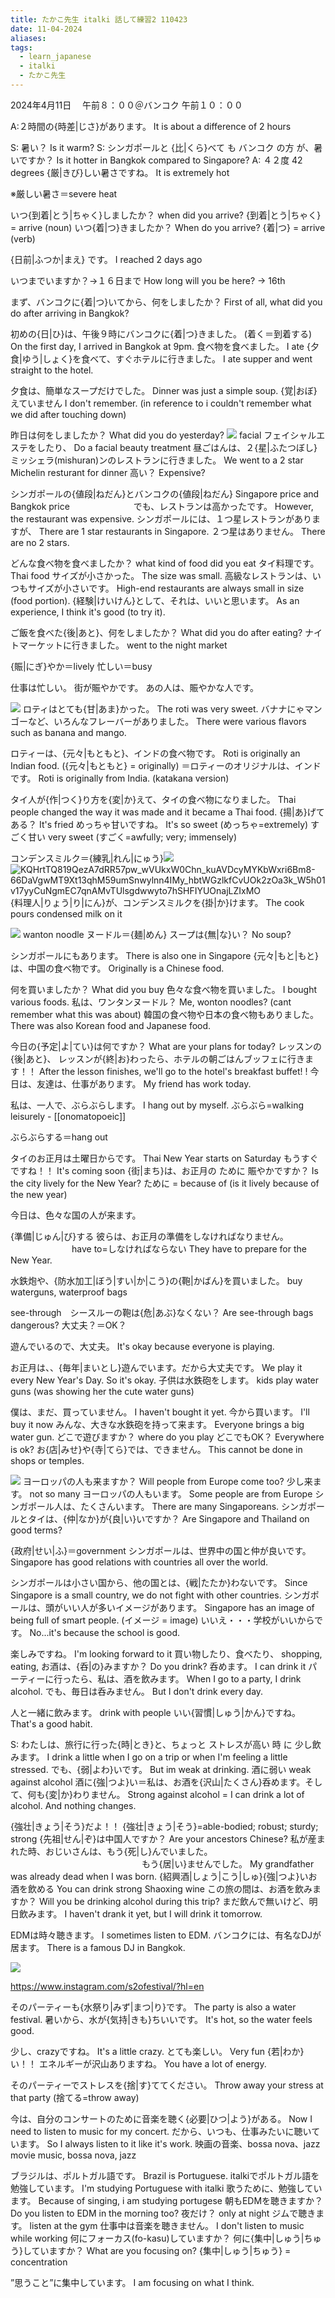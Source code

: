 ```yaml
---
title: たかこ先生 italki 話して練習2 110423
date: 11-04-2024
aliases: 
tags:
  - learn_japanese
  - italki
  - たかこ先生
---
```

2024年4月11日　
午前８：００＠バンコク
午前１０：００

A:２時間の{時差|じさ}があります。
It is about a difference of 2 hours

S: 暑い？
Is it warm?
S: シンガポールと {比|くら}べて も バンコク の方 が、暑いですか？
Is it hotter in Bangkok compared to Singapore?
A: ４２度
42 degrees
{厳|きび}しい暑さですね。
It is extremely hot

※厳しい暑さ＝severe heat

いつ{到着|とう|ちゃく}しましたか？
when did you arrive? {到着|とう|ちゃく} = arrive (noun)
いつ{着|つ}きましたか？
When do you arrive? {着|つ} = arrive (verb)

{日前|ふつか|まえ} です。
I reached 2 days ago

いつまでいますか？→１６日まで
How long will you be here? -> 16th

まず、バンコクに{着|つ}いてから、何をしましたか？
First of all, what did you do after arriving in Bangkok?

初めの{日|ひ}は、午後９時にバンコクに{着|つ}きました。
(着く＝到着する)
On the first day, I arrived in Bangkok at 9pm.
食べ物を食べました。
I ate
{夕食|ゆう|しょく}を食べて、すぐホテルに行きました。
I ate supper and went straight to the hotel.

夕食は、簡単なスープだけでした。
Dinner was just a simple soup.
{覚|おぼ}えていません
I don't remember. (in reference to i couldn't remember what we did after touching down)

昨日は何をしましたか？
What did you do yesterday?
![](https://lh7-us.googleusercontent.com/CERdDPWzOjNfoMgEsQHpAItroB_dUGD4PEdPPFFoOH9XfkmqxWdpkuxgVHA-CsFAj2tfu47JT6aM3XgCTQj1fAt5v1Qnu0ZkVyu0YmBvapZgPFf2FRwya2FPk5w5fnE1zjeUYenvMJlb9T3EEn_gaPUQOgmzcs0p)
facial 
フェイシャルエステをしたり、
Do a facial beauty treatment
昼ごはんは、２{星|ふたつぼし}ミッシェラ(mishuran)ンのレストランに行きました。
We went to a 2 star Michelin resturant for dinner 
高い？
Expensive?

シンガポールの{値段|ねだん}とバンコクの{値段|ねだん}
Singapore price and Bangkok price　　　　　　　
でも、レストランは高かったです。
However, the restaurant was expensive.
シンガポールには、１つ星レストランがありますが、
There are 1 star restaurants in Singapore.
２つ星はありません。
There are no 2 stars.

どんな食べ物を食べましたか？
what kind of food did you eat
タイ料理です。
Thai food
サイズが小さかった。
The size was small.
高級なレストランは、いつもサイズが小さいです。
High-end restaurants are always small in size (food portion).
{経験|けいけん}として、それは、いいと思います。
As an experience, I think it's good (to try it).

ご飯を食べた{後|あと}、何をしましたか？
What did you do after eating?
ナイトマーケットに行きました。
went to the night market

{賑|にぎ}やか＝lively
忙しい＝busy

仕事は忙しい。
街が賑やかです。
あの人は、賑やかな人です。

![](https://lh7-us.googleusercontent.com/NZCLe655ooyw9u9AwHDHKC9MS3RfQGV-rqPiV7MtzP9LQaF8veWgf-iOtUKha0J1YfVCaTdlHs_3pXneL-GyT3v9cgGFl7lB1S_qy6IyCAiKPBzNDw35JUTApWq-BIbS37c6KdRFi_k9qbF0RdeRt5M1yDpqtgA3)
ロティはとても{甘|あま}かった。
The roti was very sweet.
バナナにゃマンゴーなど、いろんなフレーバーがありました。
There were various flavors such as banana and mango.

ロティーは、{元々|もともと}、インドの食べ物です。
Roti is originally an Indian food. ({元々|もともと} = originally)
＝ロティーのオリジナルは、インドです。
Roti is originally from India. (katakana version)


タイ人が{作|つく}り方を{変|か}えて、タイの食べ物になりました。
Thai people changed the way it was made and it became a Thai food.
{揚|あ}げてある？
It's fried
めっちゃ甘いですね。
It's so sweet (めっちゃ=extremely)
すごく甘い
very sweet (すごく=awfully; very; immensely)

コンデンスミルク＝{練乳|れん|にゅう}![](https://lh7-us.googleusercontent.com/tSW8XSdM9XXq4I66yZ97Y_th3dRATTKzaIPZ2NVOuAh0_7jZTXGh_B8LMGQApD35UfqyAtuVNfmJFe28fCEJKtndsgW6Z-oEzqBjr3fb__yPCIi9EuPW1VB5TS1G3P1JEUlzuPAMO2D6s4f6RbEAkj7ublYFarVn)
![KQHrtTQ819QezA7dRR57pw_wVUkxW0Chn_kuAVDcyMYKbWxri6Bm8-66DaVgwMT9Xt13qhM59umSnwylnn4IMy_hbtWGzlkfCvUOk2zOa3k_W5h01v17yyCuNgmEC7qnAMvTUlsgdwwyto7hSHFIYUOnajLZIxMO](https://lh7-us.googleusercontent.com/KQHrtTQ819QezA7dRR57pw_wVUkxW0Chn_kuAVDcyMYKbWxri6Bm8-66DaVgwMT9Xt13qhM59umSnwylnn4IMy_hbtWGzlkfCvUOk2zOa3k_W5h01v17yyCuNgmEC7qnAMvTUlsgdwwyto7hSHFIYUOnajLZIxMO)
{料理人|りょう|り|にん}が、コンデンスミルクを{掛|か}けます。
The cook pours condensed milk on it



![](https://lh7-us.googleusercontent.com/WE5h2pMb7i3UEWJAkOK8DVtpkgI5ab1VgulYQAXKOFzRIFk5_lyMG42FGCcHBq0VvrMqypLmkxB_d3TUjE9x7l3QVqtAqIgqg8U1QUU52rPV3QPzZAUe8UsWWUqN6YsOgq8XJcDt1kXUJFDxoK_y1_9lYaRcY5fg)
 wanton noodle
ヌードル＝{麺|めん}
スープは{無|な}い？
No soup?

シンガポールにもあります。
There is also one in Singapore
{元々|もと|もと}は、中国の食べ物です。
Originally is a Chinese food.

何を買いましたか？
What did you buy
色々な食べ物を買いました。
I bought various foods.
私は、ワンタンヌードル？
Me, wonton noodles? (cant remember what this was about)
韓国の食べ物や日本の食べ物もありました。
There was also Korean food and Japanese food.

今日の{予定|よ|てい}は何ですか？
What are your plans for today?
レッスンの{後|あと}、
レッスンが{終|お}わったら、ホテルの朝ごはんブッフェに行きます！！
After the lesson finishes, we'll go to the hotel's breakfast buffet! !
今日は、友達は、仕事があります。
My friend has work today.

私は、一人で、ぶらぶらします。
I hang out by myself. ぶらぶら=walking leisurely - [[onomatopoeic]]

ぶらぶらする＝hang out

タイのお正月は土曜日からです。
Thai New Year starts on Saturday
もうすぐですね！！
It's coming soon
{街|まち}は、お正月の ために 賑やかですか？
Is the city lively for the New Year? ために = because of (is it lively because of the new year)

今日は、色々な国の人が来ます。

{準備|じゅん|び}する
彼らは、お正月の準備をしなければなりません。
　　　　　　　have to=しなければならない
They have to prepare for the New Year.

水鉄炮や、{防水加工|ぼう|すい|か|こう}の{鞄|かばん}を買いました。
buy waterguns, waterproof bags

see-through　シースルーの鞄は{危|あぶ}なくない？
Are see-through bags dangerous?
大丈夫？＝OK？

遊んでいるので、大丈夫。
It's okay because everyone is playing.

お正月は、、{毎年|まいとし}遊んでいます。だから大丈夫です。
We play it every New Year's Day. So it's okay.
子供は水鉄砲をします。
kids play water guns (was showing her the cute water guns)

僕は、まだ、買っていません。
I haven't bought it yet.
今から買います。
I'll buy it now
みんな、大きな水鉄砲を持って来ます。
Everyone brings a big water gun.
どこで遊びますか？
where do you play
どこでもOK？
Everywhere is ok?
お{店|みせ}や{寺|てら}では、できません。
This cannot be done in shops or temples.


![](https://lh7-us.googleusercontent.com/yK9fnd523xVN6Hb13DyXIAnVsxFs51-JAIk1kaHvKy_8Hu8OlwNFNojG6_4ylrqBVKJ4y98C3eXy5K_NRk8LlO7AoDfvaQ42DWmdGs1H27reymHfLfXO0J3pkGwUtFwEQyjZuk505RJzzcZrvcabHh3X7m0xubj1)
ヨーロッパの人も来ますか？
Will people from Europe come too?
少し来ます。
not so many
ヨーロッパの人もいます。
Some people are from Europe
シンガポール人は、たくさんいます。
There are many Singaporeans.
シンガポールとタイは、{仲|なか}が{良|い}いですか？
Are Singapore and Thailand on good terms?

{政府|せい|ふ}＝government
シンガポールは、世界中の国と仲が良いです。
Singapore has good relations with countries all over the world.

シンガポールは小さい国から、他の国とは、{戦|たたか}わないです。
Since Singapore is a small country, we do not fight with other countries.
シンガポールは、頭がいい人が多いイメージがあります。
Singapore has an image of being full of smart people. (イメージ = image)
いいえ・・・学校がいいからです。
No...it's because the school is good.

楽しみですね。
I'm looking forward to it
買い物したり、食べたり、
shopping, eating,
お酒は、{呑|の}みますか？
Do you drink?
呑めます。
I can drink it
パーティーに行ったら、私は、酒を飲みます。
When I go to a party, I drink alcohol.
でも、毎日は呑みません。
But I don't drink every day.

人と一緒に飲みます。
drink with people
いい{習慣|しゅう|かん}ですね。
That's a good habit.

S: わたしは、旅行に行った{時|とき}と、ちょっと ストレスが高い 時 に 少し飲みます。
I drink a little when I go on a trip or when I'm feeling a little stressed.
でも、{弱|よわ}いです。
But im weak at drinking.
酒に弱い
weak against alcohol
酒に{強|つよ}い＝私は、お酒を{沢山|たくさん}呑めます。そして、何も{変|か}わりません。
Strong against alcohol = I can drink a lot of alcohol. And nothing changes.

{強壮|きょう|そう}だよ！！
{強壮|きょう|そう}=able-bodied; robust; sturdy; strong​
{先祖|せん|ぞ}は中国人ですか？
Are your ancestors Chinese?
私が産まれた時、おじいさんは、もう{死|し}んでいました。
　　　　　　　　　　　　　　　もう{居|い}ませんでした。
My grandfather was already dead when I was born.
{紹興酒|しょう|こう|しゅ}{強|つよ}いお酒を飲める
You can drink strong Shaoxing wine
この旅の間は、お酒を飲みますか？
Will you be drinking alcohol during this trip?
まだ飲んで無いけど、明日飲みます。
I haven't drank it yet, but I will drink it tomorrow.

EDMは時々聴きます。
I sometimes listen to EDM.
バンコクには、有名なDJが居ます。
There is a famous DJ in Bangkok.

![](https://lh7-us.googleusercontent.com/HpO980r6YPK0nC-kTgHwlsvSKpjNmHG3aTO8HXjfF1ew9hjHytaSO61QGGYMEieg_nhfHF9bL1JBvKe9i3eghO-VVR7fb5My62JtZMBZZp_LHLHDybs2mTUCcLMSN5wxugLxxfFw8ZQe37xyszdPHmDF6C777iGe)

https://www.instagram.com/s2ofestival/?hl=en

そのパーティーも{水祭り|みず|まつ|り}です。
The party is also a water festival.
暑いから、水が{気持|きも}ちいいです。
It's hot, so the water feels good.

少し、crazyですね。
It's a little crazy.
とても楽しい。
Very fun
{若|わか}い！！
エネルギーが沢山ありますね。
You have a lot of energy.

そのパーティーでストレスを{捨|す}ててください。
Throw away your stress at that party (捨てる=throw away)

今は、自分のコンサートのために音楽を聴く{必要|ひつ|よう}がある。
Now I need to listen to music for my concert.
だから、いつも、仕事みたいに聴いています。
So I always listen to it like it's work.
映画の音楽、bossa nova、jazz
movie music, bossa nova, jazz

ブラジルは、ポルトガル語です。
Brazil is Portuguese.
italkiでポルトガル語を勉強しています。
I'm studying Portuguese with italki
歌うために、勉強しています。
Because of singing, i am studying portugese
朝もEDMを聴きますか？
Do you listen to EDM in the morning too?
夜だけ？
only at night
ジムで聴きます。
listen at the gym
仕事中は音楽を聴きません。
I don't listen to music while working
何にフォーカス(fo-kasu)していますか？
何に{集中|しゅう|ちゅう}していますか？
What are you focusing on? {集中|しゅう|ちゅう} = concentration


”思うこと”に集中しています。
I am focusing on what I think.